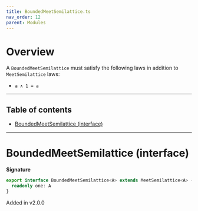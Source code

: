 ```yaml
---
title: BoundedMeetSemilattice.ts
nav_order: 12
parent: Modules
---
```


# Overview

A `BoundedMeetSemilattice` must satisfy the following laws in addition to `MeetSemilattice` laws:

- `a ∧ 1 = a`

---

<h2 class="text-delta">Table of contents</h2>

- [BoundedMeetSemilattice (interface)](#boundedmeetsemilattice-interface)

---

# BoundedMeetSemilattice (interface)

**Signature**

```ts
export interface BoundedMeetSemilattice<A> extends MeetSemilattice<A> {
  readonly one: A
}
```

Added in v2.0.0
